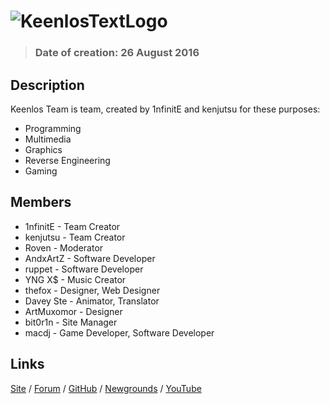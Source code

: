 # ![KeenlosTextLogo](https://keenlos.xyz/images/KeenlosNewAvaF.png)

> ### Date of creation: 26 August 2016

## Description

Keenlos Team is team, created by 1nfinitE and kenjutsu for these purposes:
* Programming
* Multimedia
* Graphics
* Reverse Engineering
* Gaming

## Members

* 1nfinitE - Team Creator
* kenjutsu - Team Creator
* Roven - Moderator
* AndxArtZ - Software Developer
* ruppet - Software Developer
* YNG X$ - Music Creator
* thefox - Designer, Web Designer
* Davey Ste - Animator, Translator
* ArtMuxomor - Designer
* bit0r1n - Site Manager
* macdj - Game Developer, Software Developer

## Links

[Site](https://keenlos.xyz) / 
[Forum](https://forum.keenlos.xyz) / 
[GitHub](https://github.com/Keenlos) / 
[Newgrounds](https://keenlos.newgrounds.com) / 
[YouTube](https://www.youtube.com/channel/UCtCEhGtp5G5HMD4ONLtFjgg)
